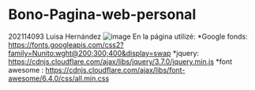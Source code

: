 # Bono-Pagina-web-personal
202114093 Luisa Hernández
![image](https://github.com/lghernandezp1/Bono-Pagina-web/assets/88736572/884bfee1-9609-467e-b9be-f8cf21cf2828)
En la página utilizé:
*Google fonds: https://fonts.googleapis.com/css2?family=Nunito:wght@200;300;400&display=swap
*jquery: https://cdnjs.cloudflare.com/ajax/libs/jquery/3.7.0/jquery.min.js
*font awesome : https://cdnjs.cloudflare.com/ajax/libs/font-awesome/6.4.0/css/all.min.css
